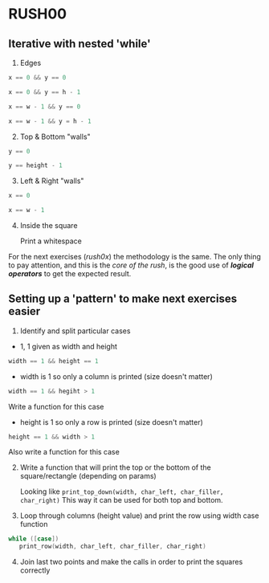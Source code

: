 # RUSH00
## Iterative with nested 'while'

1. Edges
```c 
x == 0 && y == 0
```

```c
x == 0 && y == h - 1
```

```c
x == w - 1 && y == 0
```

```c
x == w - 1 && y = h - 1
```

2. Top & Bottom "walls"
```c
y == 0
```

```c
y == height - 1
```

3. Left & Right "walls"
```c
x == 0
```

```c
x == w - 1
```

4. Inside the square

   Print a whitespace

For the next exercises (*rush0x*) the methodology is the same. The only thing to pay attention, and this is the *core of the rush*, is the good use of **_logical operators_** to get the expected result.

## Setting up a 'pattern' to make next exercises easier

1. Identify and split particular cases

* 1, 1 given as width and height
```c
width == 1 && height == 1
```

* width is 1 so only a column is printed (size doesn't matter)
```c
width == 1 && hegiht > 1
```
   Write a function for this case

* height is 1 so only a row is printed (size doesn't matter)
```c
height == 1 && width > 1
```
   Also write a function for this case

2. Write a function that will print the top or the bottom of the square/rectangle (depending on params)

   Looking like `print_top_down(width, char_left, char_filler, char_right)`
   This way it can be used for both top and bottom.

3. Loop through columns (height value) and print the row using width case function

```c
while ([case])
   print_row(width, char_left, char_filler, char_right)
```

4. Join last two points and make the calls in order to print the squares correctly

